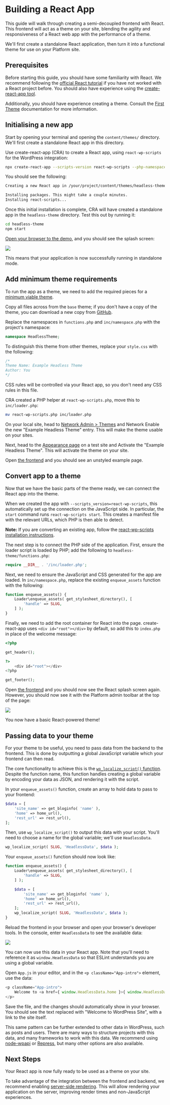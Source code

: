 # Building a React App

This guide will walk through creating a semi-decoupled frontend with React. This frontend will act as a theme on your site, blending the agility and responsiveness of a React web app with the performance of a theme.

We'll first create a standalone React application, then turn it into a functional theme for use on your Platform site.


## Prerequisites

Before starting this guide, you should have some familiarity with React. We recommend following the [official React tutorial](https://reactjs.org/tutorial/tutorial.html) if you have not worked with a React project before. You should also have experience using the [create-react-app tool](https://github.com/facebook/create-react-app).

Additionally, you should have experience creating a theme. Consult the [First Theme](docs://getting-started/first-theme.md) documentation for more information.


## Initialising a new app

Start by opening your terminal and opening the `content/themes/` directory. We'll first create a standalone React app in this directory.

Use create-react-app (CRA) to create a React app, using `react-wp-scripts` for the WordPress integration:

```sh
npx create-react-app --scripts-version react-wp-scripts --php-namespace="HeadlessTheme\Loader" headless-theme
```

You should see the following:

```txt
Creating a new React app in /your/project/content/themes/headless-theme.

Installing packages. This might take a couple minutes.
Installing react-scripts...
```

Once this initial installation is complete, CRA will have created a standalone app in the `headless-theme` directory. Test this out by running it:

```sh
cd headless-theme
npm start
```

[Open your browser to the demo](http://localhost:3000/), and you should see the splash screen:

![](./react-splash.png)

This means that your application is now successfully running in standalone mode.


## Add minimum theme requirements

To run the app as a theme, we need to add the required pieces for a [minimum viable theme](docs://getting-started/first-theme.md#theme-structure).

Copy all files across from the `base` theme; if you don't have a copy of the theme, you can download a new copy from [GitHub](https://github.com/humanmade/platform-skeleton/tree/master/content/themes/base).

Replace the namespaces in `functions.php` and `inc/namespace.php` with the project's namespace:

```php
namespace HeadlessTheme;
```

To distinguish this theme from other themes, replace your `style.css` with the following:

```css
/*
Theme Name: Example Headless Theme
Author: You
*/
```

CSS rules will be controlled via your React app, so you don't need any CSS rules in this file.

CRA created a PHP helper at `react-wp-scripts.php`, move this to `inc/loader.php`:

```sh
mv react-wp-scripts.php inc/loader.php
```

On your local site, head to [Network Admin > Themes](/wp-admin/network/themes.php) and Network Enable the new "Example Headless Theme" entry. This will make the theme usable on your sites.

Next, head to the [Appearance page](/wp-admin/themes.php) on a test site and Activate the "Example Headless Theme". This will activate the theme on your site.

Open [the frontend](/) and you should see an unstyled example page.


## Convert app to a theme

Now that we have the basic parts of the theme ready, we can connect the React app into the theme.

When we created the app with `--scripts_version=react-wp-scripts`, this automatically set up the connection on the JavaScript side. In particular, the `start` command runs `react-wp-scripts start`. This creates a manifest file with the relevant URLs, which PHP is then able to detect.

**Note:** If you are converting an existing app, follow the [react-wp-scripts installation instructions](https://github.com/humanmade/react-wp-scripts#installation--usage).

The next step is to connect the PHP side of the application. First, ensure the loader script is loaded by PHP; add the following to `headless-theme/functions.php`:

```php
require __DIR__ . '/inc/loader.php';
```

Next, we need to ensure the JavaScript and CSS generated for the app are loaded. In `inc/namespace.php`, replace the existing `enqueue_assets` function with the following:

```php
function enqueue_assets() {
	Loader\enqueue_assets( get_stylesheet_directory(), [
		'handle' => SLUG,
	] );
}
```

Finally, we need to add the root container for React into the page. create-react-app uses `<div id="root"></div>` by default, so add this to `index.php` in place of the welcome message:

```php
<?php

get_header();

?>
	<div id="root"></div>
<?php

get_footer();
```

Open [the frontend](/) and you should now see the React splash screen again. However, you should now see it with the Platform admin toolbar at the top of the page:

![](./react-theme.png)

You now have a basic React-powered theme!


## Passing data to your theme

For your theme to be useful, you need to pass data from the backend to the frontend. This is done by outputting a global JavaScript variable which your frontend can then read.

The core functionality to achieve this is the [`wp_localize_script()` function](https://developer.wordpress.org/reference/functions/wp_localize_script/). Despite the function name, this function handles creating a global variable by encoding your data as JSON, and rendering it with the script.

In your `enqueue_assets()` function, create an array to hold data to pass to your frontend:

```php
$data = [
	'site_name' => get_bloginfo( 'name' ),
	'home' => home_url(),
	'rest_url' => rest_url(),
];
```

Then, use `wp_localize_script()` to output this data with your script. You'll need to choose a name for the global variable; we'll use `HeadlessData`.

```php
wp_localize_script( SLUG, 'HeadlessData', $data );
```

Your `enqueue_assets()` function should now look like:

```php
function enqueue_assets() {
	Loader\enqueue_assets( get_stylesheet_directory(), [
		'handle' => SLUG,
	] );

	$data = [
		'site_name' => get_bloginfo( 'name' ),
		'home' => home_url(),
		'rest_url' => rest_url(),
	];
	wp_localize_script( SLUG, 'HeadlessData', $data );
}
```

Reload the frontend in your browser and open your browser's developer tools. In the console, enter `HeadlessData` to see the available data:

![](./react-data.png)

You can now use this data in your React app. Note that you'll need to reference it as `window.HeadlessData` so that ESLint understands you are using a global variable.

Open `App.js` in your editor, and in the `<p className="App-intro">` element, use the data:

```js
<p className="App-intro">
	Welcome to <a href={ window.HeadlessData.home }>{ window.HeadlessData.site_name }</a>
</p>
```

Save the file, and the changes should automatically show in your browser. You should see the text replaced with "Welcome to WordPress Site", with a link to the site itself.

This same pattern can be further extended to other data in WordPress, such as posts and users. There are many ways to structure projects with this data, and many frameworks to work with this data. We recommend using [node-wpapi](https://github.com/WP-API/node-wpapi) or [Repress](https://github.com/humanmade/repress), but many other options are also available.


## Next Steps

Your React app is now fully ready to be used as a theme on your site.

To take advantage of the integration between the frontend and backend, we recommend enabling [server-side rendering](ssr.md). This will allow rendering your application on the server, improving render times and non-JavaScript experiences.

